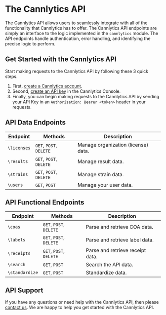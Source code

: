 # The Cannlytics API

The Cannlytics API allows users to seamlessly integrate with all of the functionality that Cannlytics has to offer. The Cannlytics API endpoints are simply an interface to the logic implemented in the `cannlytics` module. The API endpoints handle authentication, error handling, and identifying the precise logic to perform.

## Get Started with the Cannlytics API

Start making requests to the Cannlytics API by following these 3 quick steps.

1. First, [create a Cannlytics account](https://cannlytics.com/account/sign-up).
2. Second, [create an API key](https://cannlytics.com/account/api-keys) in the Cannlytics Console.
3. Finally, you can begin making requests to the Cannlytics API by sending your API Key in an `Authorization: Bearer <token>` header in your requests.

<!-- TODO: Examples! -->

## API Data Endpoints <a name="data-endpoints"></a>

| Endpoint | Methods | Description |
| -------- | ------- | ----------- |
| `\licenses` | `GET`, `POST`, `DELETE` | Manage organization (license) data. |
| `\results` | `GET`, `POST`, `DELETE` | Manage result data. |
| `\strains` | `GET`, `POST`, `DELETE` | Manage strain data. |
| `\users` | `GET`, `POST` | Manage your user data. |

## API Functional Endpoints <a name="data-endpoints"></a>

| Endpoint | Methods | Description |
| -------- | ------- | ----------- |
| `\coas` | `GET`, `POST`, `DELETE` | Parse and retrieve COA data. |
| `\labels` | `GET`, `POST`, `DELETE` | Parse and retrieve label data. |
| `\receipts` | `GET`, `POST`, `DELETE` | Parse and retrieve receipt data. |
| `\search` | `GET`, `POST` | Search the API data. |
| `\standardize` | `GET`, `POST` | Standardize data. |

## API Support

If you have any questions or need help with the Cannlytics API, then please <a href="https://cannlytics.com/contact?topic=api">contact us</a>. We are happy to help you get started with the Cannlytics API.
